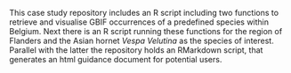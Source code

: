 This case study repository includes an R script including two functions to retrieve and visualise GBIF occurrences of a predefined species within Belgium. 
Next there is an R script running these functions for the region of Flanders and the Asian hornet *Vespa Velutina* as the species of interest. 
Parallel with the latter the repository holds an RMarkdown script, that generates an html guidance document for potential users. 
